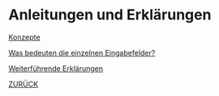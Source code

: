 # Anleitungen und Erklärungen

[Konzepte](Konzepte.md)

[Was bedeuten die einzelnen Eingabefelder?](Eingabefelder.md)

[Weiterführende Erklärungen](WeitereErklauterungen.md)

[ZURÜCK](/README.md)
